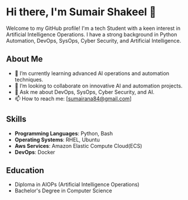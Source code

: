 # Hi there, I'm Sumair Shakeel 👋

Welcome to my GitHub profile! I'm a tech Student with a keen interest in Artificial Intelligence Operations. I have a strong background in Python Automation, DevOps, SysOps, Cyber Security, and Artificial Intelligence.

## About Me
- 🌱 I’m currently learning advanced AI operations and automation techniques.
- 👯 I’m looking to collaborate on innovative AI and automation projects.
- 💬 Ask me about DevOps, SysOps, Cyber Security, and AI.
- 📫 How to reach me: [sumairana84@gmail.com]

## Skills
- **Programming Languages**: Python, Bash
- **Operating Systems**: RHEL, Ubuntu
- **Aws Services**: Amazon Elastic Compute Cloud(ECS)
- **DevOps**: Docker

## Education
- Diploma in AIOPs (Artificial Intelligence Operations)
- Bachelor's Degree in Computer Science
